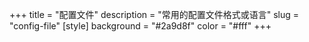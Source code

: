 +++
title = "配置文件"
description = "常用的配置文件格式或语言"
slug = "config-file"
[style]
background = "#2a9d8f"
color = "#fff"
+++